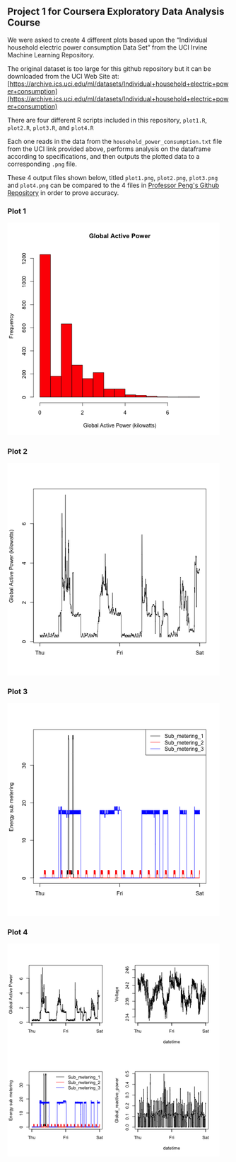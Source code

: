 ## Project 1 for Coursera Exploratory Data Analysis Course

We were asked to create 4 different plots based upon the “Individual household electric power consumption Data Set” from the UCI Irvine Machine Learning Repository.

The original dataset is too large for this github repository but it can be downloaded from the UCI Web Site at: [https://archive.ics.uci.edu/ml/datasets/Individual+household+electric+power+consumption](https://archive.ics.uci.edu/ml/datasets/Individual+household+electric+power+consumption)

There are four different R scripts included in this repository, `plot1.R`, `plot2.R`, `plot3.R`, and  `plot4.R` 

Each one reads in the data from the `household_power_consumption.txt` file from the UCI link provided above, performs analysis on the dataframe according to specifications, and then outputs the plotted data to a corresponding `.png` file.

These 4 output files shown below, titled `plot1.png`, `plot2.png`, `plot3.png` and `plot4.png` can be compared to the 4 files in [Professor Peng's Github Repository](https://github.com/rdpeng/ExData_Plotting1) in order to prove accuracy.

### Plot 1

![Plot 1](plot1.png) 

### Plot 2

![Plot 2](plot2.png) 


### Plot 3

![Plot 3](plot3.png) 


### Plot 4

![Plot 4](plot4.png) 